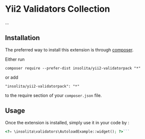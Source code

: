 Yii2 Validators Collection
==========================
...

Installation
------------

The preferred way to install this extension is through [composer](http://getcomposer.org/download/).

Either run

```
composer require --prefer-dist insolita/yii2-validatorpack "*"
```

or add

```
"insolita/yii2-validatorpack": "*"
```

to the require section of your `composer.json` file.


Usage
-----

Once the extension is installed, simply use it in your code by  :

```php
<?= \insolita\validators\AutoloadExample::widget(); ?>```